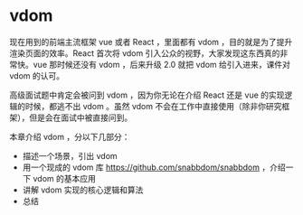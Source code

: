 # vdom

现在用到的前端主流框架 vue 或者 React ，里面都有 vdom ，目的就是为了提升渲染页面的效率。React 首次将 vdom 引入公众的视野，大家发现这东西真的非常快。vue 那时候还没有 vdom ，后来升级 2.0 就把 vdom 给引入进来，课件对 vdom 的认可。

高级面试题中肯定会被问到 vdom ，因为你无论在介绍 React 还是 vue 的实现逻辑的时候，都逃不出 vdom 。虽然 vdom 不会在工作中直接使用（除非你研究框架），但是会在面试中被直接问到。

本章介绍 vdom ，分以下几部分：

- 描述一个场景，引出 vdom
- 用一个现成的 vdom 库 https://github.com/snabbdom/snabbdom ，介绍一下 vdom 的基本应用
- 讲解 vdom 实现的核心逻辑和算法
- 总结
